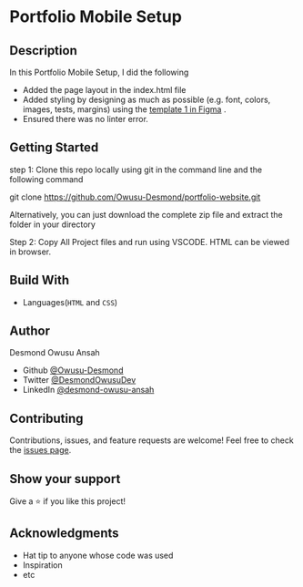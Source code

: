 # Portfolio Mobile Setup

## Description

In this Portfolio Mobile Setup, I did the following

- Added the page layout in the index.html file
- Added styling by designing as much as possible (e.g. font, colors, images, tests, margins) using the [template 1 in    Figma](https://www.figma.com/file/l7SqJ3ZfkAKih9sFxvWSR4/Microverse-Student-Project-1) .
- Ensured there was no linter error.

## Getting Started

step 1:
Clone this repo locally using git in the command line and the following command

git clone https://github.com/Owusu-Desmond/portfolio-website.git

Alternatively, you can just download the complete zip file and extract the folder in your directory

Step 2:
Copy All Project files and run using VSCODE. HTML can be viewed in browser.


## Build With

- Languages(`HTML` and `CSS`)

## Author 
Desmond Owusu Ansah
- Github [@Owusu-Desmond](https://github.com/Owusu-Desmond)
- Twitter [@DesmondOwusuDev](https://twitter.com/DesmondOwusuDev)
- LinkedIn [@desmond-owusu-ansah](https://www.linkedin.com/in/desmond-owusu-ansah-09274a223/)

##  Contributing
Contributions, issues, and feature requests are welcome!
Feel free to check the [issues page](../../issues/).

## Show your support

Give a ⭐️ if you like this project!

## Acknowledgments

- Hat tip to anyone whose code was used
- Inspiration
- etc
